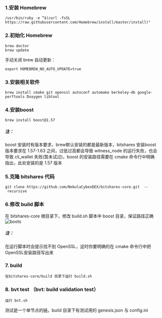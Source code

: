 ### 1.安装 Homebrew 

	/usr/bin/ruby -e “$(curl -fsSL https://raw.githubusercontent.com/Homebrew/install/master/install)" 
	
### 2.初始化 Homebrew 
	brew doctor 
	brew update 
手动关闭 brew 自动更新： 

	export HOMEBREW_NO_AUTO_UPDATE=true 
### 3.安装相关软件 
	brew install cmake git openssl autoconf automake berkeley-db google-perftools Doxygen libtool  
### 4.安装boost 
	brew install boost@1.57 
##### 注：
boost 安装时有版本要求，brew默认安装的都是最新版本，bitshares 安装boost 版本要求在 1.57-1.63 之间，过低过高都会导致 witness_node 的运行失败，也会导致 cli_wallet 失败(暂未试过)，boost 的安装路径需要在 cmake 命令行中明确指出，此处安装的是 1.57 版本 

### 5.克隆 bitshares 代码 
	git clone https://github.com/NebulaCybexDEX/bitshares-core.git  -- recursive 
### 6.修改 build 脚本
在 bitshares-core 根目录下，修改 build.sh 脚本中 boost 目录，保证路径正确 
![boots](https://github.com/NebulaCybexDEX/Document/blob/master/Programmer/bitshares-macos-1.png)

##### 注：
在运行脚本时会提示找不到 OpenSSL，这时你要明确的在 cmake 命令行中把 OpenSSL安装路径写出来
### 7. build
	在bitshares-core/build 目录下运行 build.sh 
### 8. bvt test （bvt: build validation test）
	运行 bvt.sh 
   
   测试是一个单节点的链。build 目录下有测试用的 genesis.json 与 config.ini 